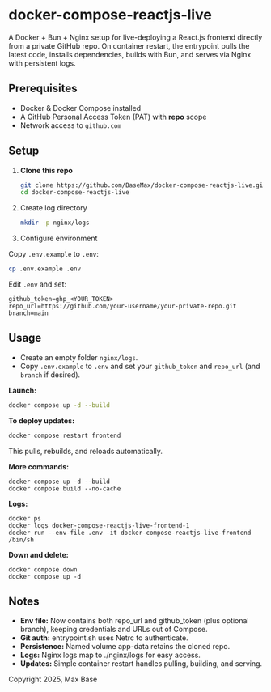 # docker-compose-reactjs-live

A Docker + Bun + Nginx setup for live-deploying a React.js frontend directly from a private GitHub repo. On container restart, the entrypoint pulls the latest code, installs dependencies, builds with Bun, and serves via Nginx with persistent logs.

## Prerequisites

- Docker & Docker Compose installed
- A GitHub Personal Access Token (PAT) with **repo** scope
- Network access to `github.com`

## Setup

1. **Clone this repo**
   ```bash
   git clone https://github.com/BaseMax/docker-compose-reactjs-live.git
   cd docker-compose-reactjs-live
   ```

2. Create log directory

   ```bash
   mkdir -p nginx/logs
   ```

3. Configure environment

Copy `.env.example` to `.env`:

   ```bash
   cp .env.example .env
   ```

Edit `.env` and set:

```
github_token=ghp_<YOUR_TOKEN>
repo_url=https://github.com/your-username/your-private-repo.git
branch=main
```

## Usage

- Create an empty folder `nginx/logs`.
- Copy `.env.example` to `.env` and set your `github_token` and `repo_url` (and `branch` if desired).

**Launch:**

```bash
docker compose up -d --build
```

**To deploy updates:**

```bash
docker compose restart frontend
```

This pulls, rebuilds, and reloads automatically.

**More commands:**

```
docker compose up -d --build
docker compose build --no-cache
```

**Logs:**

```
docker ps
docker logs docker-compose-reactjs-live-frontend-1
docker run --env-file .env -it docker-compose-reactjs-live-frontend /bin/sh
```

**Down and delete:**

```
docker compose down
docker compose up -d
```

## Notes

- **Env file:** Now contains both repo_url and github_token (plus optional branch), keeping credentials and URLs out of Compose.
- **Git auth:** entrypoint.sh uses Netrc to authenticate.
- **Persistence:** Named volume app-data retains the cloned repo.
- **Logs:** Nginx logs map to ./nginx/logs for easy access.
- **Updates:** Simple container restart handles pulling, building, and serving.

Copyright 2025, Max Base
